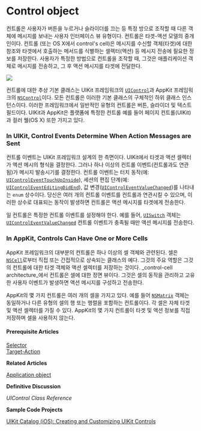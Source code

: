# Control object

컨트롤은 사용자가 버튼을 누르거나 슬라이더를 끄는 등 특정 방으로 조작할 때 다른 객체에 메시지를 보내는 사용자 인터페이스 뷰 유형이다. 컨트롤은 타겟-액션 모델의 중개인이다. 컨트롤 \(또는 OS X에서 control's cell\)은 메시지를 수신할 객체\(타겟\)에 대한 참조와 타겟에서 호출하는 메서드를 식별하는 셀렉터\(액션\) 등 메시지 전송에 필요한 정보를 저장한다. 사용자가 특정한 방법으로 컨트롤을 조작할 때, 그것은 애플리케이션 객체로 메시지를 전송하고, 그  후 액션 메시지를 타겟에 전달한다.

![](../../.gitbook/assets/target_action.jpg)

컨트롤에 대한 추상 기본 클래스는 UIKit 프레임워크의 [`UIControl`](https://developer.apple.com/documentation/uikit/uicontrol)과 AppKit 프레임워크의 [`NSControl`](https://developer.apple.com/documentation/appkit/nscontrol)이다. 모든 컨트롤은 이러한 기본 클래스의 구체적인 하위 클래스 인스턴스이다. 이러한 프레임워크에서 일반적인 유형의 컨트롤은 버튼, 슬라이더 및 텍스트 필드이다. UIKit과 AppKit은 플랫폼에 특정한 컨트롤 예를 들어 페이지 컨트롤\(UIKit\)과 컬러 웰\(OS X\) 또한 가지고 있다.

### In UIKit, Control Events Determine When Action Messages are Sent

컨트롤 이벤트는 UIKit 프레임워크 설계의 한 측면이다. UIKit에서 타겟과 액션 셀렉터가 액션 메시의 형식을 결정한다. 그러나 하나 이상의 컨트롤 이벤트\(컨트롤과도 연관됨\)가 메시지 발송시기를 결정한다. 컨트롤 이벤트는 터치 동작\(예: [`UIControlEventTouchUpInside`](https://developer.apple.com/documentation/uikit/uicontrol/event/1618236-touchupinside)\), 세션의 편집 단계\(예: [`UIControlEventEditingDidEnd`](https://developer.apple.com/documentation/uikit/uicontrolevents/uicontroleventeditingdidend)\), 값 변경\([`UIControlEventValueChanged`](https://developer.apple.com/documentation/uikit/uicontrol/event/1618238-valuechanged)\)를 나타내는 `enum` 상수이다. 당신은 여러 개의 컨트롤 이벤트를 컨트롤과 연관시킬 수 있으며, 이러한 상수로 대표되는 동작이 발생하면 컨트롤은 액션 메시지를 타겟에게 전송한다.

일 컨트롤은 특정한 컨트롤 이벤트를 설정해야 한다. 예를 들어, [`UISwitch`](https://developer.apple.com/documentation/uikit/uiswitch) 객체는 [`UIControlEventValueChanged`](https://developer.apple.com/documentation/uikit/uicontrol/event/1618238-valuechanged) 컨트롤 이벤트가 충족될 때만 액션 메시지를 전송한다.

### In AppKit, Controls Can Have One or More Cells

AppKit 프레임워크의 대부분의 컨트롤은 하나 이상의 셀 객체와 관련된다. 셀은 [`NSCell`](https://developer.apple.com/documentation/appkit/nscell)로부터 직접 또는 간접적으로 상속되는 클래스의 예다. 그것의 주요 역할은 그것의 컨트롤에 대한 타겟 객체와 액션 셀렉터를 저장하는 것이다. _control-cell architecture_에서 컨트롤은 셀에 대한 정면 뷰이다. 그것은 셀의 동작을 관리하고 고유한 사용자 이벤트가 발생하면 액션 메시지를 구성하고 전송한다.

AppKit의 몇 가지 컨트롤은 여러 개의 셀을 가지고 있다. 예를 들어 [`NSMatrix`](https://developer.apple.com/documentation/appkit/nsmatrix) 객체는 동일하거나 다른 유형의 셀의 행 또는 행렬을 포함하는 컨트롤이다. 각 셀은 자체 타겟 및 액션 셀렉터를 가질 수 있다. AppKit의 몇 가지 컨트롤이 타겟 및 액션 정보를 직접 저장하며 셀을 사용하지 않는다.

#### Prerequisite Articles

[Selector](https://developer.apple.com/library/archive/documentation/General/Conceptual/DevPedia-CocoaCore/Selector.html#//apple_ref/doc/uid/TP40008195-CH48)  
[Target-Action](https://developer.apple.com/library/archive/documentation/General/Conceptual/Devpedia-CocoaApp/TargetAction.html#//apple_ref/doc/uid/TP40009071-CH3-SW1)

**Related Articles**

[Application object](https://developer.apple.com/library/archive/documentation/General/Conceptual/Devpedia-CocoaApp/ApplicationObject.html#//apple_ref/doc/uid/TP40009071-CH10-SW1)

**Definitive Discussion**

_UIControl Class Reference_

**Sample Code Projects**

[UIKit Catalog \(iOS\): Creating and Customizing UIKit Controls](https://developer.apple.com/library/archive/samplecode/UICatalog/Introduction/Intro.html#//apple_ref/doc/uid/DTS40007710)


